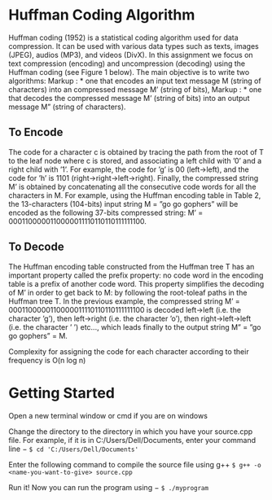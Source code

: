 # Huffman Coding Algorithm
Huffman coding (1952) is a statistical coding algorithm used for data compression. It can be used with various data types such as texts, images (JPEG), audios (MP3), and videos (DivX). In this assignment we focus on text compression (encoding) and uncompression (decoding) using the Huffman coding (see Figure 1 below). The main objective is to write two algorithms:
Markup : * one that encodes an input text message M (string of characters) into an compressed message M’ (string of bits),
Markup : * one that decodes the compressed message M’ (string of bits) into an output message M” (string of characters).

## To Encode
The code for a character c is obtained by tracing the path from the root of T to the leaf node where c is stored, and associating a left child with ’0’ and a right child with ’1’. For example, the code for ’g’ is 00 (left→left), and the code for ’h’ is 1101 (right→right→left→right). Finally, the compressed string M’ is obtained by concatenating all the consecutive code words for all the characters in M. For example, using the Huffman encoding table in Table 2, the 13-characters (104-bits) input string M = ”go go gophers” will be encoded as the following 37-bits compressed string: M’ = 0001100000110000011110110110111111100.

## To Decode
The Huffman encoding table constructed from the Huffman tree T has an important property called the prefix property: no code word in the encoding table is a prefix of another code word. This property simplifies the decoding of M’ in order to get back to M: by following the root-toleaf paths in the Huffman tree T. In the previous example, the compressed string M’ = 0001100000110000011110110110111111100 is decoded left→left (i.e. the character ’g’), then left→right (i.e. the character ’o’), then right→left→left (i.e. the character ’ ’) etc..., which leads finally to the output string M” = ”go go gophers” = M.

Complexity for assigning the code for each character according to their frequency is O(n log n)

# Getting Started
Open a new terminal window or cmd if you are on windows

Change the directory to the directory in which you have your source.cpp file. For example, if it is in C:/Users/Dell/Documents, enter your command line − `$ cd 'C:/Users/Dell/Documents'`

Enter the following command to compile the source file using g++ `$ g++ -o <name-you-want-to-give> source.cpp`

Run it! Now you can run the program using − `$ ./myprogram`
